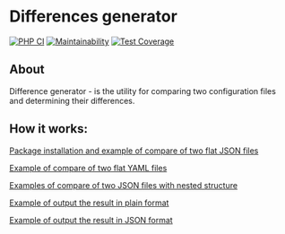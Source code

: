 # Differences generator

[![PHP CI](https://github.com/yarncat/php-project-lvl2/workflows/PHP%20CI/badge.svg)](https://github.com/yarncat/php-project-lvl2/actions)
[![Maintainability](https://api.codeclimate.com/v1/badges/707e320f0241daa7c89b/maintainability)](https://codeclimate.com/github/yarncat/php-project-lvl2/maintainability)
[![Test Coverage](https://api.codeclimate.com/v1/badges/707e320f0241daa7c89b/test_coverage)](https://codeclimate.com/github/yarncat/php-project-lvl2/test_coverage)

## About

Difference generator - is the utility for comparing two configuration files and determining their differences.

## How it works:

[Package installation and example of compare of two flat JSON files](https://asciinema.org/a/RsnN7zB0jfCgGlOyCriVHYDiF)  

[Example of compare of two flat YAML files](https://asciinema.org/a/lnJMVzU4RKHEWtvSsluPXGJiR)  

[Examples of compare of two JSON files with nested structure](https://asciinema.org/a/buhTeUvwmsg5ejOSzonLRlZlG)  

[Example of output the result in plain format](https://asciinema.org/a/Sytf8fIe1SRCIKbyZa1MERgTj)  

[Example of output the result in JSON format](https://asciinema.org/a/y4YE1eSRoxLWpd5WjPFCjFhxk)  
